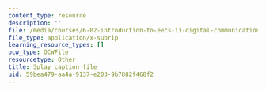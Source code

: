 ```yaml
---
content_type: resource
description: ''
file: /media/courses/6-02-introduction-to-eecs-ii-digital-communication-systems-fall-2012/59bea479aa4a9137e2039b7882f468f2_qpYjftJbGYI.srt
file_type: application/x-subrip
learning_resource_types: []
ocw_type: OCWFile
resourcetype: Other
title: 3play caption file
uid: 59bea479-aa4a-9137-e203-9b7882f468f2
---
```


